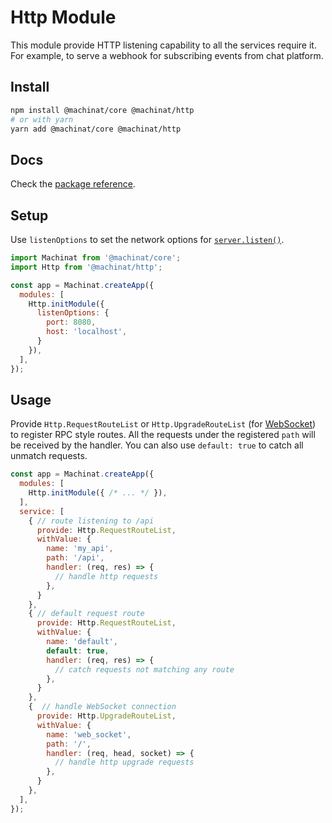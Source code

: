 # Http Module

This module provide HTTP listening capability to all the services require it.
For example, to serve a webhook for subscribing events from chat platform.

## Install

```bash
npm install @machinat/core @machinat/http
# or with yarn
yarn add @machinat/core @machinat/http
```

## Docs

Check the [package reference](https://machinat.com/api/modules/http.html).

## Setup

Use `listenOptions` to set the network options for [`server.listen()`](https://nodejs.org/dist/latest/docs/api/net.html#net_server_listen_options_callback).

```js
import Machinat from '@machinat/core';
import Http from '@machinat/http';

const app = Machinat.createApp({
  modules: [
    Http.initModule({
      listenOptions: {
        port: 8080,
        host: 'localhost',
      }
    }),
  ],
});
```

## Usage

Provide `Http.RequestRouteList` or `Http.UpgradeRouteList` (for [WebSocket](https://developer.mozilla.org/en-US/docs/Web/API/WebSockets_API))
to register RPC style routes. All the requests under the registered `path` will
be received by the handler. You can also use `default: true` to catch all
unmatch requests.

```js
const app = Machinat.createApp({
  modules: [
    Http.initModule({ /* ... */ }),
  ],
  service: [
    { // route listening to /api
      provide: Http.RequestRouteList,
      withValue: {
        name: 'my_api',
        path: '/api',
        handler: (req, res) => {
          // handle http requests
        },
      }
    },
    { // default request route
      provide: Http.RequestRouteList,
      withValue: {
        name: 'default',
        default: true,
        handler: (req, res) => {
          // catch requests not matching any route
        },
      }
    },
    {  // handle WebSocket connection
      provide: Http.UpgradeRouteList,
      withValue: {
        name: 'web_socket',
        path: '/',
        handler: (req, head, socket) => {
          // handle http upgrade requests
        },
      }
    },
  ],
});
```

